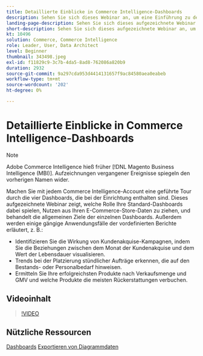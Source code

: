 ```yaml
---
title: Detaillierte Einblicke in Commerce Intelligence-Dashboards
description: Sehen Sie sich dieses Webinar an, um eine Einführung zu den vier Dashboards zu erhalten, die bei der Einrichtung für jedes Commerce Intelligence-Konto enthalten sind.
landing-page-description: Sehen Sie sich dieses aufgezeichnete Webinar an, um eine Einführung in die vier Dashboards zu erhalten, die bei der Einrichtung für jedes Commerce Intelligence-Konto enthalten sind.
short-description: Sehen Sie sich dieses aufgezeichnete Webinar an, um eine Einführung in die vier Dashboards zu erhalten, die bei der Einrichtung für jedes Commerce Intelligence-Konto enthalten sind.
kt: 10496
solution: Commerce, Commerce Intelligence
role: Leader, User, Data Architect
level: Beginner
thumbnail: 343498.jpeg
exl-id: f11829c9-3c7b-4da5-8ad8-762086a820b9
duration: 2932
source-git-commit: 9a297cda953d4414131657f9ac84580aea0eabeb
workflow-type: tm+mt
source-wordcount: '202'
ht-degree: 0%

---
```


# Detaillierte Einblicke in Commerce Intelligence-Dashboards

>[!NOTE]
>
>Adobe Commerce Intelligence hieß früher [!DNL Magento Business Intelligence (MBI)]. Aufzeichnungen vergangener Ereignisse spiegeln den vorherigen Namen wider.

Machen Sie mit jedem Commerce Intelligence-Account eine geführte Tour durch die vier Dashboards, die bei der Einrichtung enthalten sind. Dieses aufgezeichnete Webinar zeigt, welche Rolle Ihre Standard-Dashboards dabei spielen, Nutzen aus Ihren E-Commerce-Store-Daten zu ziehen, und behandelt die allgemeinen Ziele der einzelnen Dashboards. Außerdem werden einige gängige Anwendungsfälle der vordefinierten Berichte erläutert, z. B.:

- Identifizieren Sie die Wirkung von Kundenakquise-Kampagnen, indem Sie die Beziehungen zwischen dem Monat der Kundenakquise und dem Wert der Lebensdauer visualisieren.
- Trends bei der Platzierung stündlicher Aufträge erkennen, die auf den Bestands- oder Personalbedarf hinweisen.
- Ermitteln Sie Ihre erfolgreichsten Produkte nach Verkaufsmenge und GMV und welche Produkte die meisten Rückerstattungen verbuchen.

## Videoinhalt

>[!VIDEO](https://video.tv.adobe.com/v/343498?quality=12&learn=on)

## Nützliche Ressourcen

[Dashboards](https://experienceleague.adobe.com/docs/commerce-business-intelligence/mbi/build/dashboards/ess-dashboards.html)
[Exportieren von Diagrammdaten](https://experienceleague.adobe.com/docs/commerce-business-intelligence/mbi/build/share/exp-chart-dash.html)
